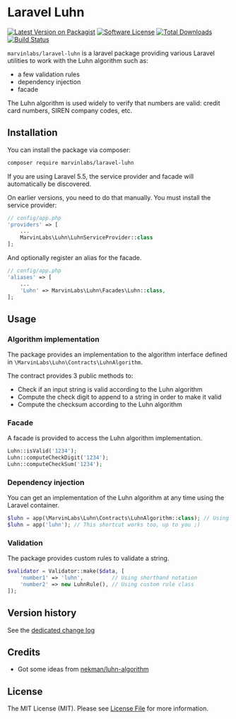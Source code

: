 # Laravel Luhn

[![Latest Version on Packagist](https://img.shields.io/packagist/v/marvinlabs/laravel-luhn.svg?style=flat-square)](https://packagist.org/packages/marvinlabs/laravel-luhn)
[![Software License](https://img.shields.io/badge/license-MIT-brightgreen.svg?style=flat-square)](LICENSE.md)
[![Total Downloads](https://img.shields.io/packagist/dt/marvinlabs/laravel-luhn.svg?style=flat-square)](https://packagist.org/packages/marvinlabs/laravel-luhn)
[![Build Status](https://github.com/illuminatech/marvinlabs/laravel-luhn/build/badge.svg)](https://github.com/marvinlabs/laravel-luhn/actions)

`marvinlabs/laravel-luhn` is a laravel package providing various Laravel utilities to work with the
Luhn algorithm such as:

- a few validation rules
- dependency injection
- facade

The Luhn algorithm is used widely to verify that numbers are valid: credit card numbers, SIREN company 
codes, etc.

## Installation

You can install the package via composer:

``` bash
composer require marvinlabs/laravel-luhn
```

If you are using Laravel 5.5, the service provider and facade will automatically be discovered. 

On earlier versions, you need to do that manually. You must install the service provider:

```php
// config/app.php
'providers' => [
    ...
    MarvinLabs\Luhn\LuhnServiceProvider::class
];
```

And optionally register an alias for the facade.

```php
// config/app.php
'aliases' => [
    ...
    'Luhn' => MarvinLabs\Luhn\Facades\Luhn::class,
];
```

## Usage

### Algorithm implementation

The package provides an implementation to the algorithm interface defined in `\MarvinLabs\Luhn\Contracts\LuhnAlgorithm`.

The contract provides 3 public methods to:

- Check if an input string is valid according to the Luhn algorithm
- Compute the check digit to append to a string in order to make it valid
- Compute the checksum according to the Luhn algorithm

### Facade

A facade is provided to access the Luhn algorithm implementation.

```php
Luhn::isValid('1234');
Luhn::computeCheckDigit('1234');
Luhn::computeCheckSum('1234');
```

### Dependency injection

You can get an implementation of the Luhn algorithm at any time using the Laravel container.

```php
$luhn = app(\MarvinLabs\Luhn\Contracts\LuhnAlgorithm::class); // Using the interface
$luhn = app('luhn'); // This shortcut works too, up to you ;)
```

### Validation 

The package provides custom rules to validate a string.

```php
$validator = Validator::make($data, [
    'number1' => 'luhn',         // Using shorthand notation
    'number2' => new LuhnRule(), // Using custom rule class
]);
```

## Version history

See the [dedicated change log](CHANGELOG.md)

## Credits

- Got some ideas from [nekman/luhn-algorithm](https://github.com/nekman/luhn-algorithm)

## License

The MIT License (MIT). Please see [License File](LICENSE.md) for more information.
